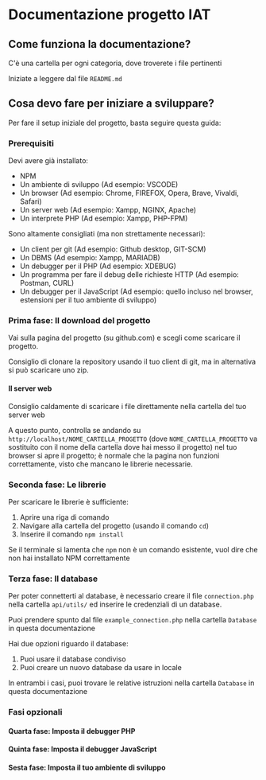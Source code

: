 # Documentazione progetto IAT

## Come funziona la documentazione?

C'è una cartella per ogni categoria, dove troverete i file pertinenti

Iniziate a leggere dal file `README.md`

## Cosa devo fare per iniziare a sviluppare?

Per fare il setup iniziale del progetto, basta seguire questa guida:

### Prerequisiti

Devi avere già installato:
- NPM
- Un ambiente di sviluppo (Ad esempio: VSCODE)
- Un browser (Ad esempio: Chrome, FIREFOX, Opera, Brave, Vivaldi, Safari)
- Un server web (Ad esempio: Xampp, NGINX, Apache)
- Un interprete PHP (Ad esempio: Xampp, PHP-FPM)

Sono altamente consigliati (ma non strettamente necessari):

- Un client per git (Ad esempio: Github desktop, GIT-SCM)
- Un DBMS (Ad esempio: Xampp, MARIADB)
- Un debugger per il PHP (Ad esempio: XDEBUG)
- Un programma per fare il debug delle richieste HTTP (Ad esempio: Postman, CURL)
- Un debugger per il JavaScript (Ad esempio: quello incluso nel browser, estensioni per il tuo ambiente di sviluppo)

### Prima fase: Il download del progetto

Vai sulla pagina del progetto (su github.com) e scegli come scaricare il progetto.

Consiglio di clonare la repository usando il tuo client di git, ma in alternativa si può scaricare uno zip.

#### Il server web

Consiglio caldamente di scaricare i file direttamente nella cartella del tuo server web

A questo punto, controlla se andando su `http://localhost/NOME_CARTELLA_PROGETTO` (dove `NOME_CARTELLA_PROGETTO` va sostituito con il nome della cartella dove hai messo il progetto) nel tuo browser si apre il progetto; è normale che la pagina non funzioni correttamente, visto che mancano le librerie necessarie.

### Seconda fase: Le librerie

Per scaricare le librerie è sufficiente:

1) Aprire una riga di comando
2) Navigare alla cartella del progetto (usando il comando `cd`)
3) Inserire il comando `npm install`

Se il terminale si lamenta che `npm` non è un comando esistente, vuol dire che non hai installato NPM correttamente

### Terza fase: Il database

Per poter connetterti al database, è necessario creare il file `connection.php` nella cartella `api/utils/` ed inserire le credenziali di un database.

Puoi prendere spunto dal file `example_connection.php` nella cartella `Database` in questa documentazione

Hai due opzioni riguardo il database:

1) Puoi usare il database condiviso
2) Puoi creare un nuovo database da usare in locale

In entrambi i casi, puoi trovare le relative istruzioni nella cartella `Database` in questa documentazione

### Fasi opzionali

#### Quarta fase: Imposta il debugger PHP
#### Quinta fase: Imposta il debugger JavaScript
#### Sesta fase: Imposta il tuo ambiente di sviluppo
